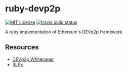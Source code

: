 # ruby-devp2p

[![MIT License](https://img.shields.io/packagist/l/doctrine/orm.svg)](LICENSE)
[![travis build status](https://travis-ci.org/janx/ruby-devp2p.svg?branch=master)](https://travis-ci.org/janx/ruby-devp2p)

A ruby implementation of Ethereum's DEVp2p framework.

## Resources

* [DEVp2p Whitepaper](https://github.com/ethereum/wiki/wiki/libp2p-Whitepaper)
* [RLPx](https://github.com/ethereum/devp2p/blob/master/rlpx.md)
